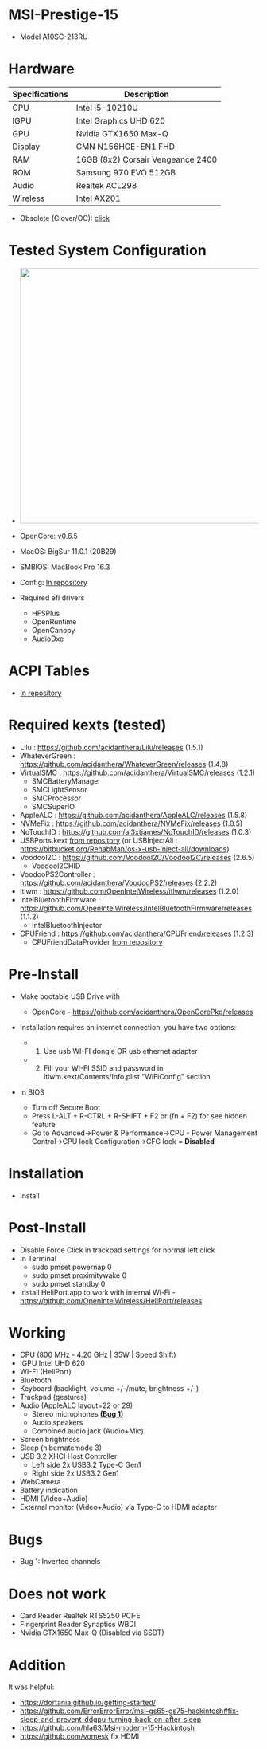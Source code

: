 # MSI-Prestige-15
- Model A10SC-213RU

# Hardware
|Specifications | Description|
|-|-|
|CPU       | Intel i5-10210U|
|IGPU      | Intel Graphics UHD 620|
|GPU       | Nvidia GTX1650 Max-Q
|Display   | CMN N156HCE-EN1 FHD
|RAM       | 16GB (8x2) Corsair Vengeance 2400|
|ROM       | Samsung 970 EVO 512GB|
|Audio     | Realtek ACL298|
|Wireless  | Intel AX201|

- Obsolete (Clover/OC): [click](https://github.com/KerKerOgh/MSI-Prestige-15-Hackintosh/blob/master/Old/README.md)

# Tested System Configuration
- <img src="https://github.com/KerKerOgh/MSI-Prestige-15-Hackintosh/blob/master/Screenshot.png/" width=512>
- OpenCore: v0.6.5
- MacOS: BigSur 11.0.1 (20B29)
- SMBIOS: MacBook Pro 16.3
- Config: [In repository](https://github.com/KerKerOgh/MSI-Prestige-15-Hackintosh/blob/master/OpenCore/config.plist)

- Required efi drivers
  - HFSPlus
  - OpenRuntime
  - OpenCanopy
  - AudioDxe
 
# ACPI Tables
- [In repository](https://github.com/KerKerOgh/MSI-Prestige-15-Hackintosh/tree/master/ACPI/patched)

# Required kexts (tested)
- Lilu : https://github.com/acidanthera/Lilu/releases (1.5.1)
- WhateverGreen : https://github.com/acidanthera/WhateverGreen/releases (1.4.8)
- VirtualSMC : https://github.com/acidanthera/VirtualSMC/releases (1.2.1)
  - SMCBatteryManager
  - SMCLightSensor
  - SMCProcessor
  - SMCSuperIO
- AppleALC : https://github.com/acidanthera/AppleALC/releases (1.5.8)
- NVMeFix : https://github.com/acidanthera/NVMeFix/releases (1.0.5)
- NoTouchID : https://github.com/al3xtjames/NoTouchID/releases (1.0.3)
- USBPorts.kext [from repository](https://github.com/KerKerOgh/MSI-Prestige-15-Hackintosh/tree/master/Kexts) (or USBInjectAll : https://bitbucket.org/RehabMan/os-x-usb-inject-all/downloads)
- Voodool2C : https://github.com/VoodooI2C/VoodooI2C/releases (2.6.5)
  - Voodool2CHID
- VoodooPS2Controller : https://github.com/acidanthera/VoodooPS2/releases (2.2.2)
- itlwm : https://github.com/OpenIntelWireless/itlwm/releases (1.2.0)
- IntelBluetoothFirmware : https://github.com/OpenIntelWireless/IntelBluetoothFirmware/releases (1.1.2)
  - IntelBluetoothInjector
- CPUFriend : https://github.com/acidanthera/CPUFriend/releases (1.2.3)
  - CPUFriendDataProvider [from repository](https://github.com/KerKerOgh/MSI-Prestige-15-Hackintosh/tree/master/Kexts)

# Pre-Install
- Make bootable USB Drive with 
  - OpenCore \- https://github.com/acidanthera/OpenCorePkg/releases
  
- Installation requires an internet connection, you have two options:
  - 1. Use usb WI-FI dongle OR usb ethernet adapter
  - 2. Fill your WI-FI SSID and password in itlwm.kext/Contents/Info.plist "WiFiConfig" section

- In BIOS
  - Turn off Secure Boot
  - Press L-ALT + R-CTRL + R-SHIFT + F2 or (fn + F2) for see hidden feature
  - Go to Advanced->Power & Performance->CPU - Power Management Control->CPU lock Configuration->CFG lock = **Disabled**

# Installation
- Install

# Post-Install
- Disable Force Click in trackpad settings for normal left click
- In Terminal
  - sudo pmset powernap 0
  - sudo pmset proximitywake 0
  - sudo pmset standby 0
- Install HeliPort.app to work with internal Wi-Fi \- https://github.com/OpenIntelWireless/HeliPort/releases

# Working
- CPU (800 MHz - 4.20 GHz | 35W | Speed Shift)
- IGPU Intel UHD 620
- WI-FI (HeliPort)
- Bluetooth
- Keyboard (backlight, volume +/-/mute, brightness +/-)
- Trackpad (gestures)
- Audio (AppleALC layout=22 or 29)
  - Stereo microphones [**(Bug 1)**](#Bugs)
  - Audio speakers
  - Combined audio jack (Audio+Mic)
- Screen brightness
- Sleep (hibernatemode 3)
- USB 3.2 XHCI Host Controller 
  - Left side 2x USB3.2 Type-C Gen1
  - Right side 2x USB3.2 Gen1
- WebCamera
- Battery indication
- HDMI (Video+Audio)
- External monitor (Video+Audio) via Type-C to HDMI adapter  

# Bugs
- Bug 1: Inverted channels

# Does not work
- Card Reader Realtek RTS5250 PCI-E
- Fingerprint Reader Synaptics WBDI
- Nvidia GTX1650 Max-Q (Disabled via SSDT)

# Addition
It was helpful:
- https://dortania.github.io/getting-started/
- https://github.com/ErrorErrorError/msi-gs65-gs75-hackintosh#fix-sleep-and-prevent-ddgpu-turning-back-on-after-sleep
- https://github.com/hla63/Msi-modern-15-Hackintosh
- https://github.com/vomesk fix HDMI
